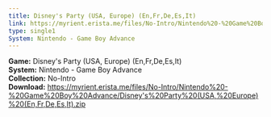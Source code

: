```yaml
---
title: Disney's Party (USA, Europe) (En,Fr,De,Es,It)
link: https://myrient.erista.me/files/No-Intro/Nintendo%20-%20Game%20Boy%20Advance/Disney's%20Party%20(USA,%20Europe)%20(En,Fr,De,Es,It).zip
type: single1
System: Nintendo - Game Boy Advance
---
```

<b>Game:</b> Disney's Party (USA, Europe) (En,Fr,De,Es,It)<br>
<b>System:</b> Nintendo - Game Boy Advance<br>
<b>Collection:</b> No-Intro<br>
<b>Download:</b> https://myrient.erista.me/files/No-Intro/Nintendo%20-%20Game%20Boy%20Advance/Disney's%20Party%20(USA,%20Europe)%20(En,Fr,De,Es,It).zip